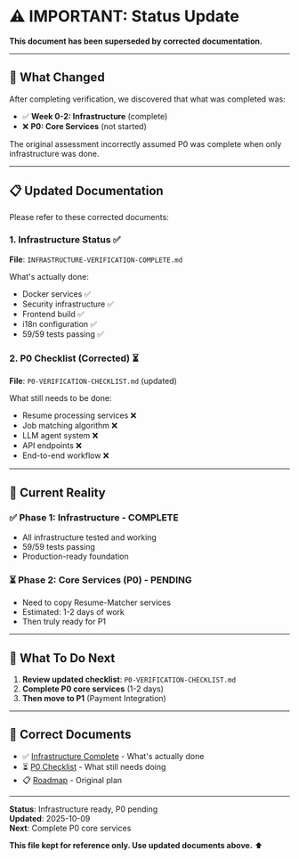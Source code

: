 # ⚠️ IMPORTANT: Status Update

**This document has been superseded by corrected documentation.**

---

## 🔄 What Changed

After completing verification, we discovered that what was completed was:
- ✅ **Week 0-2: Infrastructure** (complete)
- ❌ **P0: Core Services** (not started)

The original assessment incorrectly assumed P0 was complete when only infrastructure was done.

---

## 📋 Updated Documentation

Please refer to these corrected documents:

### 1. **Infrastructure Status** ✅
**File**: `INFRASTRUCTURE-VERIFICATION-COMPLETE.md`

What's actually done:
- Docker services ✅
- Security infrastructure ✅  
- Frontend build ✅
- i18n configuration ✅
- 59/59 tests passing ✅

### 2. **P0 Checklist (Corrected)** ⏳
**File**: `P0-VERIFICATION-CHECKLIST.md` (updated)

What still needs to be done:
- Resume processing services ❌
- Job matching algorithm ❌
- LLM agent system ❌
- API endpoints ❌
- End-to-end workflow ❌

---

## 🎯 Current Reality

### ✅ Phase 1: Infrastructure - COMPLETE
- All infrastructure tested and working
- 59/59 tests passing
- Production-ready foundation

### ⏳ Phase 2: Core Services (P0) - PENDING  
- Need to copy Resume-Matcher services
- Estimated: 1-2 days of work
- Then truly ready for P1

---

## 🚀 What To Do Next

1. **Review updated checklist**: `P0-VERIFICATION-CHECKLIST.md`
2. **Complete P0 core services** (1-2 days)
3. **Then move to P1** (Payment Integration)

---

## 🔗 Correct Documents

- ✅ [Infrastructure Complete](./INFRASTRUCTURE-VERIFICATION-COMPLETE.md) - What's actually done
- ⏳ [P0 Checklist](./P0-VERIFICATION-CHECKLIST.md) - What still needs doing
- 📋 [Roadmap](./ROADMAP.md) - Original plan

---

**Status**: Infrastructure ready, P0 pending  
**Updated**: 2025-10-09  
**Next**: Complete P0 core services

**This file kept for reference only. Use updated documents above.** ⬆️
